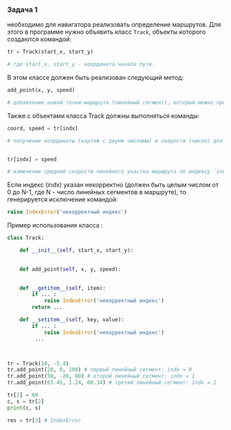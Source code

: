 
### Задача 1

необходимо для навигатора реализовать определение маршрутов. Для этого в программе нужно объявить класс `Track`, объекты которого создаются командой:

```python
tr = Track(start_x, start_y)

# где start_x, start_y - координата начала пути.
```
В этом классе должен быть реализован следующий метод:
```python
add_point(x, y, speed) 

# добавление новой точки маршрута (линейный сегмент), который можно пройти со средней скоростью speed.
```
Также с объектами класса Track должны выполняться команды:

```python
coord, speed = tr[indx] 

# получение координаты (кортеж с двумя числами) и скорости (число) для линейного сегмента маршрута с индексом indx
```
```python

tr[indx] = speed

# изменение средней скорости линейного участка маршрута по индексу `indx`
```
Если индекс (indx) указан некорректно (должен быть целым числом от 0 до N-1, где N - число линейных сегментов в маршруте), то генерируется исключение командой:

```python
raise IndexError('некорректный индекс')
```
Пример использования класса :
```python
class Track:

    def __init__(self, start_x, start_y):
        

    def add_point(self, x, y, speed):
      

    def __getitem__(self, item):
        if ... :
            raise IndexError('некорректный индекс')
        return ...

    def __setitem__(self, key, value):
        if ... :
            raise IndexError('некорректный индекс')
         ...



tr = Track(10, -5.4)
tr.add_point(20, 0, 100) # первый линейный сегмент: indx = 0
tr.add_point(50, -20, 80) # второй линейный сегмент: indx = 1
tr.add_point(63.45, 1.24, 60.34) # третий линейный сегмент: indx = 2

tr[2] = 60
c, s = tr[2]
print(c, s)

res = tr[3] # IndexError

```
